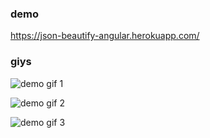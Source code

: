 ### demo
https://json-beautify-angular.herokuapp.com/

### giys

![demo gif 1](../master/gifys/jsonBeautify_simple.gif)

![demo gif 2](../master/gifys/jsonBeautify_overview.gif)

![demo gif 3](../master/gifys/jsonBeautify_overview2.gif)